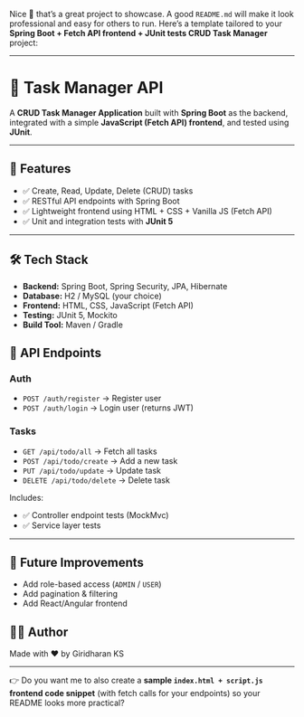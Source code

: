 Nice 👏 that’s a great project to showcase. A good `README.md` will make it look professional and easy for others to run. Here’s a template tailored to your **Spring Boot + Fetch API frontend + JUnit tests CRUD Task Manager** project:

---

# 📌 Task Manager API

A **CRUD Task Manager Application** built with **Spring Boot** as the backend, integrated with a simple **JavaScript (Fetch API) frontend**, and tested using **JUnit**.

---

## 🚀 Features

* ✅ Create, Read, Update, Delete (CRUD) tasks
* ✅ RESTful API endpoints with Spring Boot
* ✅ Lightweight frontend using HTML + CSS + Vanilla JS (Fetch API)
* ✅ Unit and integration tests with **JUnit 5**

---

## 🛠️ Tech Stack

* **Backend:** Spring Boot, Spring Security, JPA, Hibernate
* **Database:** H2 / MySQL (your choice)
* **Frontend:** HTML, CSS, JavaScript (Fetch API)
* **Testing:** JUnit 5, Mockito
* **Build Tool:** Maven / Gradle


## 📡 API Endpoints

### Auth

* `POST /auth/register` → Register user
* `POST /auth/login` → Login user (returns JWT)

### Tasks

* `GET /api/todo/all` → Fetch all tasks
* `POST /api/todo/create` → Add a new task
* `PUT /api/todo/update` → Update task
* `DELETE /api/todo/delete` → Delete task




Includes:
* ✅ Controller endpoint tests (MockMvc)
* ✅ Service layer tests

---

## 🎯 Future Improvements

* Add role-based access (`ADMIN` / `USER`)
* Add pagination & filtering
* Add React/Angular frontend


## 👨‍💻 Author

Made with ❤️ by Giridharan KS

---

👉 Do you want me to also create a **sample `index.html + script.js` frontend code snippet** (with fetch calls for your endpoints) so your README looks more practical?
